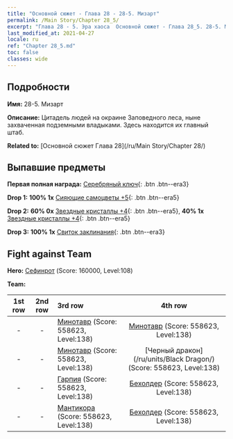 ```yaml
---
title: "Основной сюжет - Глава 28 - 28-5. Мизарт"
permalink: /Main Story/Chapter 28_5/
excerpt: "Глава 28 - 5. Эра хаоса  Основной сюжет - Глава 28_5. 28-5. Мизарт"
last_modified_at: 2021-04-27
locale: ru
ref: "Chapter 28_5.md"
toc: false
classes: wide
---
```


## Подробности

 **Имя:** 28-5. Мизарт

 **Описание:** Цитадель людей на окраине Заповедного леса, ныне захваченная подземными владыками. Здесь находится их главный штаб.

 **Related to:** [Основной сюжет Глава 28](/ru/Main Story/Chapter 28/)

## Выпавшие предметы

 **Первая полная награда:** [Серебряный ключ](/ItemsRU/con_693/){: .btn .btn--era3}

 **Drop 1:** **100% 1x** [Сияющие самоцветы +5](/ItemsRU/mat_100/){: .btn .btn--era5}

 **Drop 2:** **60% 0x** [Звездные кристаллы +4](/ItemsRU/mat_94/){: .btn .btn--era5}, **40% 1x** [Звездные кристаллы +4](/ItemsRU/mat_94/){: .btn .btn--era5}

 **Drop 3:** **100% 1x** [Свиток заклинания](/ItemsRU/con_694/){: .btn .btn--era3}


## Fight against Team
 **Hero:** [Сефинрот](/ru/heroes/Sephinroth/) (Score: 160000, Level:108)

 **Team:**


  | 1st row | 2nd row | 3rd row | 4th row |
  |:----:|:----:|:----|:----:|
  | - | - | [Минотавр](/ru/units/Minotaur/) (Score: 558623, Level:138)  | [Минотавр](/ru/units/Minotaur/) (Score: 558623, Level:138)  |
  | - | - | [Минотавр](/ru/units/Minotaur/) (Score: 558623, Level:138)  | [Черный дракон](/ru/units/Black Dragon/) (Score: 558623, Level:138)  |
  | - | - | [Гарпия](/ru/units/Harpy/) (Score: 558623, Level:138)  | [Бехолдер](/ru/units/Beholder/) (Score: 558623, Level:138)  |
  | - | - | [Мантикора](/ru/units/Manticore/) (Score: 558623, Level:138)  | [Бехолдер](/ru/units/Beholder/) (Score: 558623, Level:138)  |


